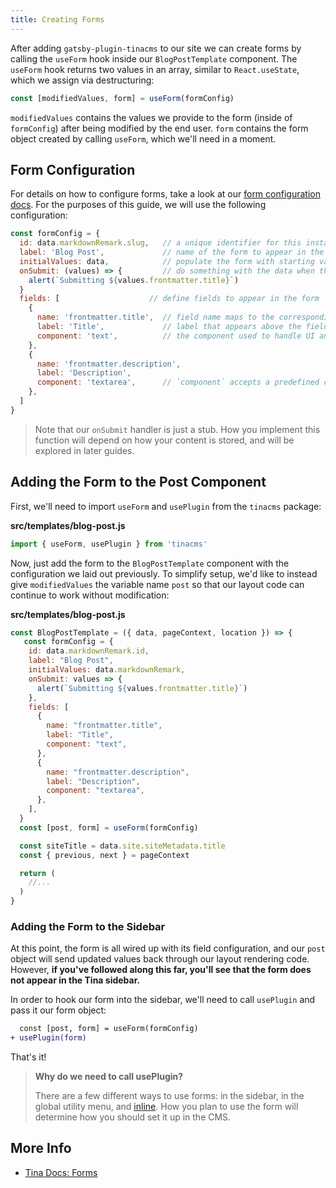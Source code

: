 ```yaml
---
title: Creating Forms
---
```


After adding `gatsby-plugin-tinacms` to our site we can create forms by calling the `useForm` hook inside our `BlogPostTemplate` component. The `useForm` hook returns two values in an array, similar to `React.useState`, which we assign via destructuring:

```js
const [modifiedValues, form] = useForm(formConfig)
```

`modifiedValues` contains the values we provide to the form (inside of `formConfig`) after being modified by the end user. `form` contains the form object created by calling `useForm`, which we'll need in a moment.

## Form Configuration

For details on how to configure forms, take a look at our [form configuration docs](/docs/plugins/forms#form-configuration). For the purposes of this guide, we will use the following configuration:

```js
const formConfig = {
  id: data.markdownRemark.slug,   // a unique identifier for this instance of the form
  label: 'Blog Post',             // name of the form to appear in the sidebar
  initialValues: data,            // populate the form with starting values
  onSubmit: (values) => {         // do something with the data when the form is submitted
    alert(`Submitting ${values.frontmatter.title}`)
  }
  fields: [                    // define fields to appear in the form
    {
      name: 'frontmatter.title',  // field name maps to the corresponding key in initialValues
      label: 'Title',             // label that appears above the field
      component: 'text',          // the component used to handle UI and input to the field
    },
    {
      name: 'frontmatter.description',
      label: 'Description',
      component: 'textarea',      // `component` accepts a predefined components or a custom React component
    },
  ]
}
```

> Note that our `onSubmit` handler is just a stub. How you implement this function will depend on how your content is stored, and will be explored in later guides.

## Adding the Form to the Post Component

First, we'll need to import `useForm` and `usePlugin` from the `tinacms` package:

**src/templates/blog-post.js**

```js
import { useForm, usePlugin } from 'tinacms'
```

Now, just add the form to the `BlogPostTemplate` component with the configuration we laid out previously. To simplify setup, we'd like to instead give `modifiedValues` the variable name `post` so that our layout code can continue to work without modification:

**src/templates/blog-post.js**

```js
const BlogPostTemplate = ({ data, pageContext, location }) => {
   const formConfig = {
    id: data.markdownRemark.id,
    label: "Blog Post",
    initialValues: data.markdownRemark,
    onSubmit: values => {
      alert(`Submitting ${values.frontmatter.title}`)
    },
    fields: [
      {
        name: "frontmatter.title",
        label: "Title",
        component: "text",
      },
      {
        name: "frontmatter.description",
        label: "Description",
        component: "textarea",
      },
    ],
  }
  const [post, form] = useForm(formConfig)

  const siteTitle = data.site.siteMetadata.title
  const { previous, next } = pageContext

  return (
    //...
  )
}
```

### Adding the Form to the Sidebar

At this point, the form is all wired up with its field configuration, and our `post` object will send updated values back through our layout rendering code. However, **if you've followed along this far, you'll see that the form does not appear in the Tina sidebar.**

In order to hook our form into the sidebar, we'll need to call `usePlugin` and pass it our form object:

```diff
  const [post, form] = useForm(formConfig)
+ usePlugin(form)
```

That's it!

> **Why do we need to call usePlugin?**
>
> There are a few different ways to use forms: in the sidebar, in the global utility menu, and [inline](/docs/inline-editing). How you plan to use the form will determine how you should set it up in the CMS.

## More Info

- [Tina Docs: Forms](/docs/plugins/forms)
